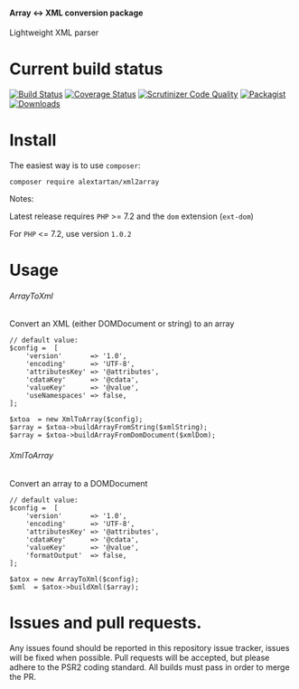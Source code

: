 #### Array <-> XML conversion package

Lightweight XML parser

Current build status
===

[![Build Status](https://travis-ci.org/alextartan/xml2array.svg?branch=master)](https://travis-ci.org/alextartan/xml2array)
[![Coverage Status](https://coveralls.io/repos/github/alextartan/xml2array/badge.svg?branch=master)](https://coveralls.io/github/alextartan/xml2array?branch=master)
[![Scrutinizer Code Quality](https://scrutinizer-ci.com/g/alextartan/xml2array/badges/quality-score.png?b=master)](https://scrutinizer-ci.com/g/alextartan/xml2array/?branch=master)
[![Packagist](https://img.shields.io/badge/Packagist-alextartan%2Fxml2array-blue.svg)](https://packagist.org/packages/alextartan/xml2array)
[![Downloads](https://img.shields.io/badge/dynamic/json.svg?url=https://repo.packagist.org/packages/alextartan/xml2array.json&label=Downloads&query=$.package.downloads.total&colorB=orange)](https://packagist.org/packages/alextartan/xml2array)

Install
===

The easiest way is to use `composer`:

    composer require alextartan/xml2array

Notes:

Latest release requires `PHP` >= 7.2 and the `dom` extension (`ext-dom`)

For `PHP` <= 7.2, use version `1.0.2`


Usage
===

###### ArrayToXml
Convert an XML (either DOMDocument or string) to an array

    // default value:
    $config =  [
        'version'       => '1.0',
        'encoding'      => 'UTF-8',
        'attributesKey' => '@attributes',
        'cdataKey'      => '@cdata',
        'valueKey'      => '@value',
        'useNamespaces' => false,
    ];

    $xtoa  = new XmlToArray($config);
    $array = $xtoa->buildArrayFromString($xmlString);
    $array = $xtoa->buildArrayFromDomDocument($xmlDom);

###### XmlToArray
Convert an array to a DOMDocument

    // default value:
    $config =  [
        'version'       => '1.0',
        'encoding'      => 'UTF-8',
        'attributesKey' => '@attributes',
        'cdataKey'      => '@cdata',
        'valueKey'      => '@value',
        'formatOutput'  => false,
    ];

    $atox = new ArrayToXml($config);
    $xml  = $atox->buildXml($array);


Issues and pull requests.
===

Any issues found should be reported in this repository issue tracker, issues will be fixed when possible.
Pull requests will be accepted, but please adhere to the PSR2 coding standard. All builds must pass in order to merge the PR.